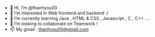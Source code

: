 - 👋 Hi, I’m @thanhyou00
- 👀 I’m interested in Web frontend and backend :/
- 🌱 I’m currently learning Java , HTML & CSS , Javascript , C , C++ ....
- 💞️ I’m looking to collaborate on Teamwork !
- 📫 My gmail : thanhyou00@gmail.com


